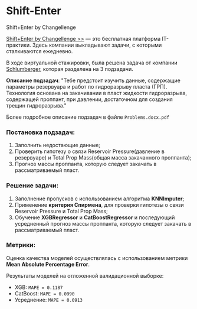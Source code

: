 # Shift-Enter
Shift+Enter by Changellenge

[Shift+Enter by Changellenge >>](https://shift.changellenge.com/) — это бесплатная платформа IT-практики.
Здесь компании выкладывают задачи, с которыми сталкиваются ежедневно.

В ходе виртуальной стажировки, была решена задача от компании [Schlumberger](https://www.slb.ru/), которая разделена на 3 подзадачи. 

**Описание подзадач**:
"Тебе предстоит изучить данные, содержащие параметры резервуара и работ по гидроразрыву пласта (ГРП). Технология основана на закачивании в пласт жидкости гидроразрыва, содержащей проппант, при давлении, достаточном для создания трещин гидроразрыва."

Более подробное описание подзадач в файле `Problems.docx.pdf`

### Постановка подзадач:
  1. Заполнить недостающие данные;
  3. Проверить гипотезу о связи Reservoir Pressure(давление в резервуаре) и Total Prop Mass(общая масса закачанного проппанта);
  4. Прогноз массы проппанта, которую следует закачать в рассматриваемый пласт.

### Решение задачи: 
1. Заполнение пропусков с использованием алгоритма **KNNImputer**;
2. Применение **критерия Спирмена**, для проверки гипотезы о связи Reservoir Pressure и Total Prop Mass;
3. Обучение **XGBRegressor** и **CatBoostRegressor** и последующий усредненный прогноз массы проппанта, которую следует закачать в рассматриваемый пласт.

### Метрики:
Оценка качества моделей осуществлялась с использованием метрики **Mean Absolute Percentage Error**. 

Результаты моделей на отложенной валидационной выборке:
- XGB: `MAPE = 0.1187`
- CatBoost: `MAPE = 0.0990`
- Усреднение: `MAPE = 0.0913`
